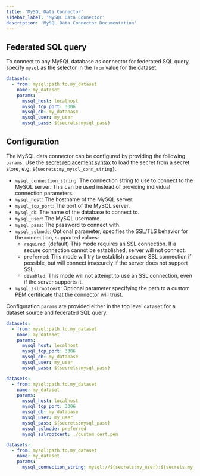 ```yaml
---
title: 'MySQL Data Connector'
sidebar_label: 'MySQL Data Connector'
description: 'MySQL Data Connector Documentation'
---
```


## Federated SQL query

To connect to any MySQL database as connector for federated SQL query, specify `mysql` as the selector in the `from` value for the dataset.

```yaml
datasets:
  - from: mysql:path.to.my_dataset
    name: my_dataset
    params:
      mysql_host: localhost
      mysql_tcp_port: 3306
      mysql_db: my_database
      mysql_user: my_user
      mysql_pass: ${secrets:mysql_pass}
```

## Configuration

The MySQL data connector can be configured by providing the following `params`. Use the [secret replacement syntax](../secret-stores/index.md) to load the secret from a secret store, e.g. `${secrets:my_mysql_conn_string}`.

- `mysql_connection_string`: The connection string to use to connect to the MySQL server. This can be used instead of providing individual connection parameters.
- `mysql_host`: The hostname of the MySQL server.
- `mysql_tcp_port`: The port of the MySQL server.
- `mysql_db`: The name of the database to connect to.
- `mysql_user`: The MySQL username.
- `mysql_pass`: The password to connect with.
- `mysql_sslmode`: Optional parameter, specifies the SSL/TLS behavior for the connection, supported values:
  - `required`: (default) This mode requires an SSL connection. If a secure connection cannot be established, server will not connect.
  - `preferred`: This mode will try to establish a secure SSL connection if possible, but will connect insecurely if the server does not support SSL.
  - `disabled`: This mode will not attempt to use an SSL connection, even if the server supports it.
- `mysql_sslrootcert`: Optional parameter specifying the path to a custom PEM certificate that the connector will trust.

Configuration `params` are provided either in the top level `dataset` for a dataset source and federated SQL query.

```yaml
datasets:
  - from: mysql:path.to.my_dataset
    name: my_dataset
    params:
      mysql_host: localhost
      mysql_tcp_port: 3306
      mysql_db: my_database
      mysql_user: my_user
      mysql_pass: ${secrets:mysql_pass}
```

```yaml
datasets:
  - from: mysql:path.to.my_dataset
    name: my_dataset
    params:
      mysql_host: localhost
      mysql_tcp_port: 3306
      mysql_db: my_database
      mysql_user: my_user
      mysql_pass: ${secrets:mysql_pass}
      mysql_sslmode: preferred
      mysql_sslrootcert: ./custom_cert.pem
```

```yaml
datasets:
  - from: mysql:path.to.my_dataset
    name: my_dataset
    params:
      mysql_connection_string: mysql://${secrets:my_user}:${secrets:my_password}@localhost:3306/my_db
```
